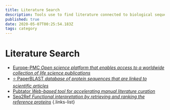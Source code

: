```yaml
---
title: Literature Search
description: Tools use to find literature connected to biological sequences
published: true
date: 2020-05-07T00:25:54.183Z
tags: category
---
```


# Literature Search

- [Europe-PMC *Open science platform that enables access to a worldwide collection of life science publications*](https://vdclab-wiki.herokuapp.com/en/literature-search/Europe-PMC)
- [:star: PaperBLAST *database of protein sequences that are linked to scientific articles*](https://vdclab-wiki.herokuapp.com/en/literature-search/PaperBLAST)
- [Pubtator *Web-based tool for accelerating manual literature curation*](https://vdclab-wiki.herokuapp.com/en/literature-search/pubtator)
- [Seq2Ref *Functional interpretation by retrieving and ranking the reference proteins*](https://vdclab-wiki.herokuapp.com/en/literature-search/Seq2Ref)
{.links-list}

